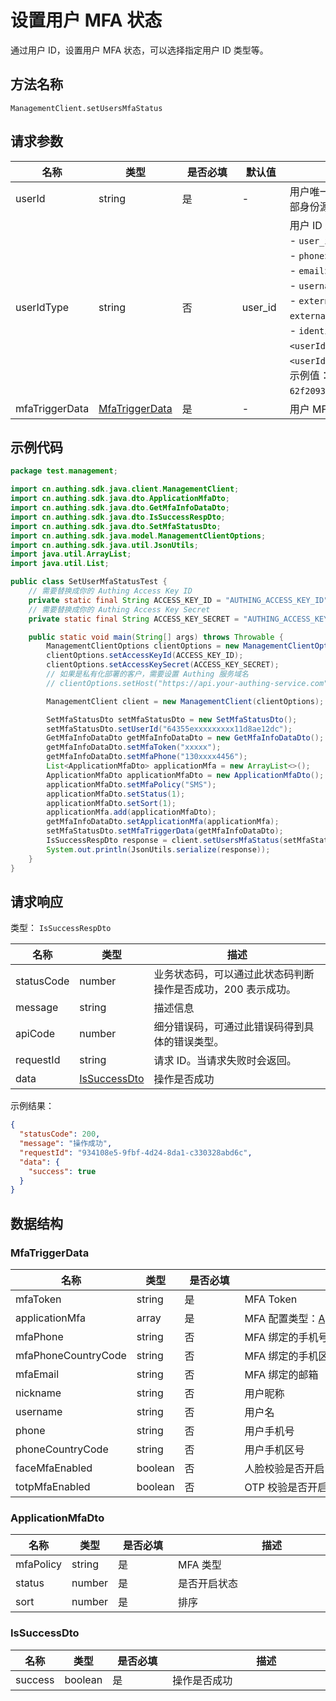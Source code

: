 # 设置用户 MFA 状态

<!--
  警告⚠️：
  不要直接修改该文档，
  https://github.com/Authing/authing-docs-factory
  使用该项目进行生成
-->

<LastUpdated />

通过用户 ID，设置用户 MFA 状态，可以选择指定用户 ID 类型等。

## 方法名称

`ManagementClient.setUsersMfaStatus`

## 请求参数

| 名称 | 类型 | <div style="width:80px">是否必填</div> | <div style="width:60px">默认值</div> | <div style="width:300px">描述</div> | <div style="width:200px">示例值</div> |
| ---- | ---- | ---- | ---- | ---- | ---- |
| userId | string  | 是 | - | 用户唯一标志，可以是用户 ID、用户名、邮箱、手机号、外部 ID、在外部身份源的 ID。  | `6229ffaxxxxxxxxcade3e3d9` |
| userIdType | string  | 否 | user_id | 用户 ID 类型，默认值为 `user_id`，可选值为：<br>- `user_id`: Authing 用户 ID，如 `6319a1504f3xxxxf214dd5b7`<br>- `phone`: 用户手机号<br>- `email`: 用户邮箱<br>- `username`: 用户名<br>- `external_id`: 用户在外部系统的 ID，对应 Authing 用户信息的 `externalId` 字段<br>- `identity`: 用户的外部身份源信息，格式为 `<extIdpId>:<userIdInIdp>`，其中 `<extIdpId>` 为 Authing 身份源的 ID，`<userIdInIdp>` 为用户在外部身份源的 ID。<br>示例值：`62f20932716fbcc10d966ee5:ou_8bae746eac07cd2564654140d2a9ac61`。<br>  | `user_id` |
| mfaTriggerData | <a href="#MfaTriggerData">MfaTriggerData</a> | 是 | - | 用户 MFA 触发数据 |



## 示例代码

```java
package test.management;

import cn.authing.sdk.java.client.ManagementClient;
import cn.authing.sdk.java.dto.ApplicationMfaDto;
import cn.authing.sdk.java.dto.GetMfaInfoDataDto;
import cn.authing.sdk.java.dto.IsSuccessRespDto;
import cn.authing.sdk.java.dto.SetMfaStatusDto;
import cn.authing.sdk.java.model.ManagementClientOptions;
import cn.authing.sdk.java.util.JsonUtils;
import java.util.ArrayList;
import java.util.List;

public class SetUserMfaStatusTest {
    // 需要替换成你的 Authing Access Key ID
    private static final String ACCESS_KEY_ID = "AUTHING_ACCESS_KEY_ID";
    // 需要替换成你的 Authing Access Key Secret
    private static final String ACCESS_KEY_SECRET = "AUTHING_ACCESS_KEY_SECRET";

    public static void main(String[] args) throws Throwable {
        ManagementClientOptions clientOptions = new ManagementClientOptions();
        clientOptions.setAccessKeyId(ACCESS_KEY_ID);
        clientOptions.setAccessKeySecret(ACCESS_KEY_SECRET);
        // 如果是私有化部署的客户，需要设置 Authing 服务域名
        // clientOptions.setHost("https://api.your-authing-service.com");

        ManagementClient client = new ManagementClient(clientOptions);

        SetMfaStatusDto setMfaStatusDto = new SetMfaStatusDto();
        setMfaStatusDto.setUserId("64355exxxxxxxxx11d8ae12dc");
        GetMfaInfoDataDto getMfaInfoDataDto = new GetMfaInfoDataDto();
        getMfaInfoDataDto.setMfaToken("xxxxx");
        getMfaInfoDataDto.setMfaPhone("130xxxx4456");
        List<ApplicationMfaDto> applicationMfa = new ArrayList<>();
        ApplicationMfaDto applicationMfaDto = new ApplicationMfaDto();
        applicationMfaDto.setMfaPolicy("SMS");
        applicationMfaDto.setStatus(1);
        applicationMfaDto.setSort(1);
        applicationMfa.add(applicationMfaDto);
        getMfaInfoDataDto.setApplicationMfa(applicationMfa);
        setMfaStatusDto.setMfaTriggerData(getMfaInfoDataDto);
        IsSuccessRespDto response = client.setUsersMfaStatus(setMfaStatusDto);
        System.out.println(JsonUtils.serialize(response));
    }
}

```




## 请求响应

类型： `IsSuccessRespDto`

| 名称 | 类型 | 描述 |
| ---- | ---- | ---- |
| statusCode | number | 业务状态码，可以通过此状态码判断操作是否成功，200 表示成功。 |
| message | string | 描述信息 |
| apiCode | number | 细分错误码，可通过此错误码得到具体的错误类型。 |
| requestId | string | 请求 ID。当请求失败时会返回。 |
| data | <a href="#IsSuccessDto">IsSuccessDto</a> | 操作是否成功 |



示例结果：

```json
{
  "statusCode": 200,
  "message": "操作成功",
  "requestId": "934108e5-9fbf-4d24-8da1-c330328abd6c",
  "data": {
    "success": true
  }
}
```

## 数据结构


### <a id="MfaTriggerData"></a> MfaTriggerData

| 名称 | 类型 | <div style="width:80px">是否必填</div> | <div style="width:300px">描述</div> | <div style="width:200px">示例值</div> |
| ---- |  ---- | ---- | ---- | ---- |
| mfaToken | string | 是 | MFA Token   |  `xxxxxxx` |
| applicationMfa | array | 是 | MFA 配置类型：<a href="#ApplicationMfaDto">ApplicationMfaDto</a>。  |  |
| mfaPhone | string | 否 | MFA 绑定的手机号   |  `null` |
| mfaPhoneCountryCode | string | 否 | MFA 绑定的手机区号   |  `null` |
| mfaEmail | string | 否 | MFA 绑定的邮箱   |  `null` |
| nickname | string | 否 | 用户昵称   |  `null` |
| username | string | 否 | 用户名   |  `null` |
| phone | string | 否 | 用户手机号   |  `null` |
| phoneCountryCode | string | 否 | 用户手机区号   |  `null` |
| faceMfaEnabled | boolean | 否 | 人脸校验是否开启   |  `true` |
| totpMfaEnabled | boolean | 否 | OTP 校验是否开启   |  `true` |

### <a id="ApplicationMfaDto"></a> ApplicationMfaDto

| 名称 | 类型 | <div style="width:80px">是否必填</div> | <div style="width:300px">描述</div> | <div style="width:200px">示例值</div> |
| ---- |  ---- | ---- | ---- | ---- |
| mfaPolicy | string | 是 | MFA 类型   |  `EMAIL` |
| status | number | 是 | 是否开启状态   |  1 |
| sort | number | 是 | 排序   |  0 |


### <a id="IsSuccessDto"></a> IsSuccessDto

| 名称 | 类型 | <div style="width:80px">是否必填</div> | <div style="width:300px">描述</div> | <div style="width:200px">示例值</div> |
| ---- |  ---- | ---- | ---- | ---- |
| success | boolean | 是 | 操作是否成功   |  `true` |

